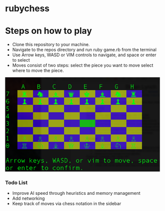 # rubychess

<h1>Steps on how to play</h1>

<ul>
  <li>Clone this repository to your machine.</li>
  <li>Navigate to the repos directory and run ruby game.rb from the terminal</li>
  <li>Use Arrow keys, WASD or VIM controls to navigate, and space or enter to select</li>
  <li>Moves consist of two steps: select the piece you want to move select where to move the piece.</li>
</ul>

<img src="screenshot.png" >

<h3>Todo List</h3>
<ul>
   <li>Improve AI speed through heuristics and memory management</li>
   <li>Add networking</li>
   <li>Keep track of moves via chess notation in the sidebar</li>
</ul>
